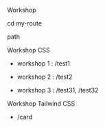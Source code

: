 Workshop 

cd my-route

path

Workshop CSS

- workshop 1 : /test1

- workshop 2 : /test2

- workshop 3 : /test31, /test32

Workshop Tailwind CSS

- /card


